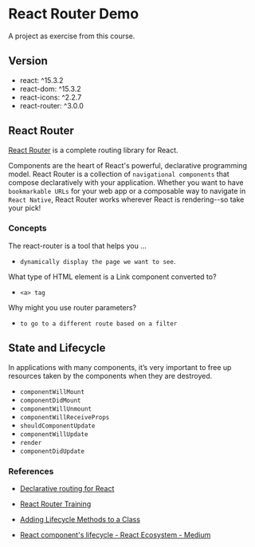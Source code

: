 # React Router Demo #

A project as exercise from this course.

## Version ##

- react: ^15.3.2
- react-dom: ^15.3.2
- react-icons: ^2.2.7
- react-router: ^3.0.0

## React Router ##

[React Router][1] is a complete routing library for React.

Components are the heart of React's powerful, declarative programming model. React Router is a collection of `navigational components` that compose declaratively with your application. Whether you want to have `bookmarkable URLs` for your web app or a composable way to navigate in `React Native`, React Router works wherever React is rendering--so take your pick!

### Concepts ###

The react-router is a tool that helps you ...

- `dynamically display the page we want to see`.

What type of HTML element is a Link component converted to?

- `<a> tag`

Why might you use router parameters?

- `to go to a different route based on a filter`

## State and Lifecycle ##

In applications with many components, it’s very important to free up resources taken by the components when they are destroyed.

- `componentWillMount`
- `componentDidMount`
- `componentWillUnmount`
- `componentWillReceiveProps`
- `shouldComponentUpdate`
- `componentWillUpdate`
- `render`
- `componentDidUpdate`

### References ###

- [Declarative routing for React][1]
- [React Router Training][2]
- [Adding Lifecycle Methods to a Class][3]
- [React component's lifecycle - React Ecosystem - Medium][4]

  [1]: https://reacttraining.com/react-router/web
  [2]: https://reacttraining.com/react-router/
  [3]: https://reactjs.org/docs/state-and-lifecycle.html#adding-lifecycle-methods-to-a-class
  [4]: https://medium.com/react-ecosystem/react-components-lifecycle-ce09239010df
